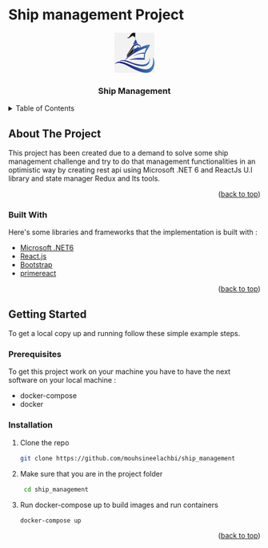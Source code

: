 # Ship management Project
<div id="top"></div>


<!-- PROJECT LOGO -->
<div align="center">
  <a href="https://github.com/mouhsineelachbi/ship_management">
    <img src="images/logo.png" alt="Logo" width="80" height="80">
  </a>
  <h3 align="center">Ship Management</h3>
</div>


<!-- TABLE OF CONTENTS -->
<details>
  <summary>Table of Contents</summary>
  <ol>
    <li>
      <a href="#about-the-project">About The Project</a>
      <ul>
        <li><a href="#built-with">Built With</a></li>
      </ul>
    </li>
    <li>
      <a href="#getting-started">Getting Started</a>
      <ul>
        <li><a href="#prerequisites">Prerequisites</a></li>
        <li><a href="#installation">Installation</a></li>
      </ul>
    </li>
    <li><a href="#usage">Usage</a></li>
    <li><a href="#roadmap">Roadmap</a></li>
    <li><a href="#contributing">Contributing</a></li>
    <li><a href="#license">License</a></li>
    <li><a href="#contact">Contact</a></li>
    <li><a href="#acknowledgments">Acknowledgments</a></li>
  </ol>
</details>

<!-- ABOUT THE PROJECT -->
## About The Project

This project has been created due to a demand to solve some ship management challenge and try to do that management functionalities in an optimistic way by creating rest api using Microsoft .NET 6 and ReactJs U.I library and state manager Redux and Its tools.
<p align="right">(<a href="#top">back to top</a>)</p>

### Built With

Here's some libraries and frameworks that the implementation is built with :

* [Microsoft .NET6](https://dotnet.microsoft.com/en-us/download/dotnet/6.0)
* [React.js](https://reactjs.org/)
* [Bootstrap](https://getbootstrap.com)
* [primereact](https://www.primefaces.org/primereact/)

<p align="right">(<a href="#top">back to top</a>)</p>

<!-- GETTING STARTED -->
## Getting Started

To get a local copy up and running follow these simple example steps.

### Prerequisites

To get this project work on your machine you have to have the next software on your local machine :

* docker-compose
* docker

### Installation

1. Clone the repo
   ```sh
   git clone https://github.com/mouhsineelachbi/ship_management
   ```
2. Make sure that you are in the project folder
   ```sh
    cd ship_management
   ```
3. Run docker-compose up to build images and run containers
   ```sh
   docker-compose up
   ```

<p align="right">(<a href="#top">back to top</a>)</p>
